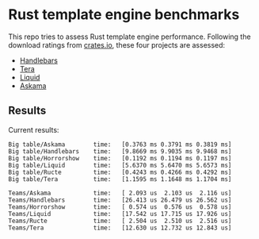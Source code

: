 # Rust template engine benchmarks

This repo tries to assess Rust template engine performance. Following the
download ratings from [crates.io][crates], these four projects are assessed:

- [Handlebars][handlebars]
- [Tera][tera]
- [Liquid][liquid]
- [Askama][askama]

[crates]: https://crates.io/categories/template-engine
[handlebars]: https://github.com/sunng87/handlebars-rust
[tera]: https://github.com/Keats/tera
[liquid]: https://github.com/cobalt-org/liquid-rust
[askama]: https://github.com/djc/askama

## Results

Current results:

```
Big table/Askama        time:   [0.3763 ms 0.3791 ms 0.3819 ms]
Big table/Handlebars    time:   [9.8669 ms 9.9035 ms 9.9468 ms]
Big table/Horrorshow    time:   [0.1192 ms 0.1194 ms 0.1197 ms]
Big table/Liquid        time:   [5.6370 ms 5.6470 ms 5.6573 ms]
Big table/Ructe         time:   [0.4243 ms 0.4266 ms 0.4292 ms]
Big table/Tera          time:   [1.1595 ms 1.1648 ms 1.1704 ms]

Teams/Askama            time:   [ 2.093 us  2.103 us  2.116 us]
Teams/Handlebars        time:   [26.413 us 26.479 us 26.562 us]
Teams/Horrorshow        time:   [ 0.574 us  0.576 us  0.578 us]
Teams/Liquid            time:   [17.542 us 17.715 us 17.926 us]
Teams/Ructe             time:   [ 2.504 us  2.510 us  2.516 us]
Teams/Tera              time:   [12.630 us 12.732 us 12.843 us]
```
